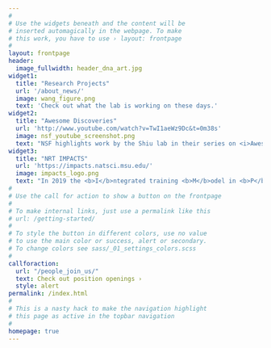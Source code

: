 ```yaml
---
#
# Use the widgets beneath and the content will be
# inserted automagically in the webpage. To make
# this work, you have to use › layout: frontpage
#
layout: frontpage
header:
  image_fullwidth: header_dna_art.jpg
widget1:
  title: "Research Projects"
  url: '/about_news/'
  image: wang_figure.png
  text: 'Check out what the lab is working on these days.'
widget2:
  title: "Awesome Discoveries"
  url: 'http://www.youtube.com/watch?v=TwI1aeWz9Dc&t=0m38s'
  image: nsf_youtube_screenshot.png
  text: "NSF highlights work by the Shiu lab in their series on <i>Awesome Discoveries You Probably Didn't Hear About.</i>"
widget3:
  title: "NRT IMPACTS"
  url: 'https://impacts.natsci.msu.edu/'
  image: impacts_logo.png
  text: "In 2019 the <b>I</b>ntegrated training <b>M</b>odel in <b>P</b>lant <b>A</b>nd <b>C</b>ompu<b>T</b>ational <b>S</b>ciences NRT training grant began. Check out this innovative training program for incoming students!"
#
# Use the call for action to show a button on the frontpage
#
# To make internal links, just use a permalink like this
# url: /getting-started/
#
# To style the button in different colors, use no value
# to use the main color or success, alert or secondary.
# To change colors see sass/_01_settings_colors.scss
#
callforaction:
  url: "/people_join_us/"
  text: Check out position openings ›
  style: alert
permalink: /index.html
#
# This is a nasty hack to make the navigation highlight
# this page as active in the topbar navigation
#
homepage: true
---
```

